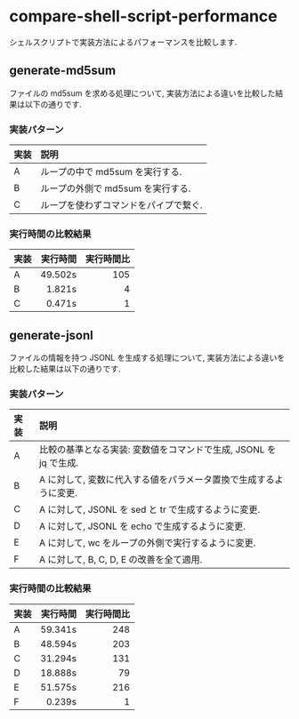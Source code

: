 # compare-shell-script-performance

シェルスクリプトで実装方法によるパフォーマンスを比較します.

## generate-md5sum

ファイルの md5sum を求める処理について,
実装方法による違いを比較した結果は以下の通りです.

### 実装パターン

| 実装 | 説明                                   |
| :--- | :------------------------------------- |
| A    |  ループの中で md5sum を実行する.       |
| B    |  ループの外側で md5sum を実行する.     |
| C    |  ループを使わずコマンドをパイプで繋ぐ. |

### 実行時間の比較結果

| 実装 | 実行時間 | 実行時間比 |
| :--- | -------: | ---------: |
| A    |  49.502s |        105 |
| B    |   1.821s |          4 |
| C    |   0.471s |          1 |

## generate-jsonl

ファイルの情報を持つ JSONL を生成する処理について,
実装方法による違いを比較した結果は以下の通りです.

### 実装パターン

| 実装 | 説明                                                               |
| :--- | :----------------------------------------------------------------- |
| A    |  比較の基準となる実装: 変数値をコマンドで生成, JSONL を jq で生成. |
| B    |  A に対して, 変数に代入する値をパラメータ置換で生成するように変更. |
| C    |  A に対して, JSONL を sed と tr で生成するように変更.              |
| D    |  A に対して, JSONL を echo で生成するように変更.                   |
| E    |  A に対して, wc をループの外側で実行するように変更.                |
| F    |  A に対して, B, C, D, E の改善を全て適用.                          |

### 実行時間の比較結果

| 実装 | 実行時間 | 実行時間比 |
| :--- | -------: | ---------: |
| A    |  59.341s |        248 |
| B    |  48.594s |        203 |
| C    |  31.294s |        131 |
| D    |  18.888s |         79 |
| E    |  51.575s |        216 |
| F    |   0.239s |          1 |

